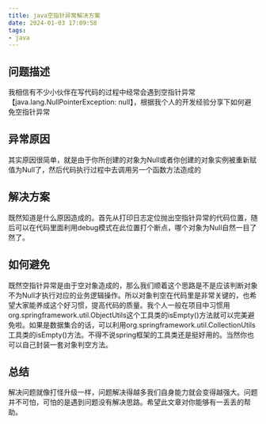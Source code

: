 ```yaml
---
title: java空指针异常解决方案
date: 2024-01-03 17:09:58
tags:
- java
---
```


## 问题描述

我相信有不少小伙伴在写代码的过程中经常会遇到空指针异常【java.lang.NullPointerException: null】，根据我个人的开发经验分享下如何避免空指针异常

## 异常原因

其实原因很简单，就是由于你所创建的对象为Null或者你创建的对象实例被重新赋值为Null了，然后代码执行过程中去调用另一个函数方法造成的

## 解决方案

既然知道是什么原因造成的。首先从打印日志定位抛出空指针异常的代码位置，随后可以在代码里面利用debug模式在此位置打个断点，哪个对象为Null自然一目了然了。

## 如何避免

既然空指针异常是由于空对象造成的，那么我们顺着这个思路是不是应该判断对象不为Null才执行对应的业务逻辑操作。所以对象判空在代码里是非常关键的，也希望大家能养成这个好习惯，提高代码的质量。我个人一般在项目中习惯用org.springframework.util.ObjectUtils这个工具类的isEmpty()方法就可以完美避免啦。如果是数据集合的话，可以利用org.springframework.util.CollectionUtils工具类的isEmpty()方法。不得不说spring框架的工具类还是挺好用的。当然你也可以自己封装一套对象判空方法。

## 总结

解决问题就像打怪升级一样，问题解决得越多我们自身能力就会变得越强大。问题并不可怕，可怕的是遇到问题没有解决思路。希望此文章对你能够有一丢丢的帮助。
